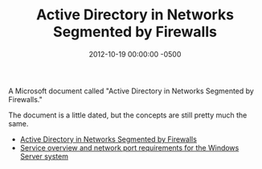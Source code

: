 ﻿---
layout: post
title:  Active Directory in Networks Segmented by Firewalls
date:   2012-10-19 00:00:00 -0500
categories: IT
---






A Microsoft document called "Active Directory in Networks Segmented by Firewalls."

The document is a little dated, but the concepts are still pretty much the same.


- <a href="http://download.microsoft.com/download/c/a/3/ca3647b8-9948-4f92-8637-fcb8fdfa3de0/ADSegment_IPSec_W2K.doc">Active Directory in Networks Segmented by Firewalls</a>
- <a href="http://support.microsoft.com/kb/832017">Service overview and network port requirements for the Windows Server system</a>



